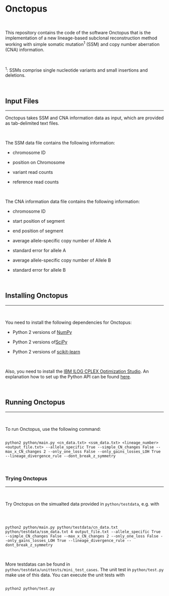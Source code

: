 # Onctopus

​

This repository contains the code of the software Onctopus that is the implementation of a new lineage-based subclonal reconstruction method working with simple somatic mutation<sup>1</sup> (SSM) and copy number aberration (CNA) information.

​

<sup>1</sup>: SSMs comprise single nucleotide variants and small insertions and deletions.

​

## Input Files

---

Onctopus takes SSM and CNA information data as input, which are provided as tab-delimited text files.

​

The SSM data file contains the following information:

- chromosome ID

- position on Chromosome

- variant read counts

- reference read counts

​

The CNA information data file contains the following information:

- chromosome ID

- start position of segment

- end position of segment

- average allele-specific copy number of Allele A

- standard error for allele A

- average allele-specific copy number of Allele B

- standard error for allele B

​

## Installing Onctopus

---

​

You need to install the following dependencies for Onctopus:

* Python 2 versions of [NumPy](http://www.numpy.org/)

* Python 2 versions of[SciPy](https://www.scipy.org/)

* Python 2 versions of [scikit-learn](https://scikit-learn.org)

​

Also, you need to install the [IBM ILOG CPLEX Optimization Studio](https://www.ibm.com/products/ilog-cplex-optimization-studio?mhq=cplex&mhsrc=ibmsearch_a). An explanation how to set up the Python API can be found [here](https://www.ibm.com/support/knowledgecenter/SSSA5P_12.7.1/ilog.odms.cplex.help/CPLEX/GettingStarted/topics/set_up/Python_setup.html).

​

## Running Onctopus

---

​

To run Onctopus, use the following command:

```

python2 python/main.py <cn_data.txt> <ssm_data.txt> <lineage_number> <output_file.txt> --allele_specific True --simple_CN_changes False --max_x_CN_changes 2 --only_one_loss False --only_gains_losses_LOH True --lineage_divergence_rule --dont_break_z_symmetry

```

​

### Trying Onctopus

---

​

Try Onctopus on the simualted data provided in `python/testdata`, e.g. with

​

```

python2 python/main.py python/testdata/cn_data.txt python/testdata/ssm_data.txt 4 output_file.txt --allele_specific True --simple_CN_changes False --max_x_CN_changes 2 --only_one_loss False --only_gains_losses_LOH True --lineage_divergence_rule --dont_break_z_symmetry

```

​

More testdatas can be found in `python/testdata/unittests/mini_test_cases`. The unit test in `python/test.py` make use of this data. You can execute the unit tests with 

```

python2 python/test.py

```

​

​


